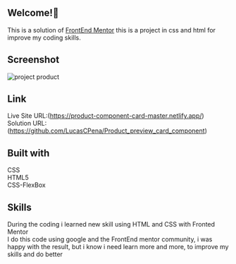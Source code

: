 ## Welcome!👋
This is a solution of [FrontEnd Mentor](https://www.frontendmentor.io/challenges/qr-code-component-iux_sIO_H/hub)  this is a project in css and html for improve my coding skills.

## Screenshot

![project product](https://github.com/LucasCPena/Product_preview_card_component/assets/79058932/9692d813-6fef-471b-a901-032876f97e00)


## Link
Live Site URL:(https://product-component-card-master.netlify.app/) <br/>
Solution URL:(https://github.com/LucasCPena/Product_preview_card_component)

## Built with
CSS <br/>
HTML5<br/>
CSS-FlexBox

## Skills

During the coding i learned new skill using HTML and CSS with Fronted Mentor
<br>
I do this code using google and the FrontEnd mentor community, i was happy with the result, but i know i need learn more and more, to improve my skills and do better

